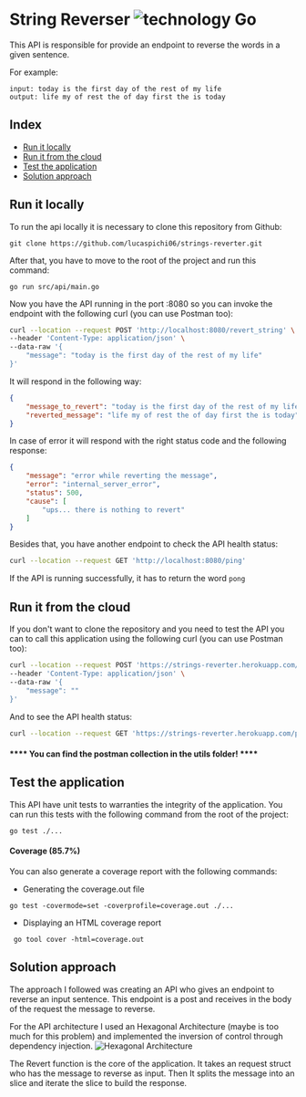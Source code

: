 # String Reverser ![technology Go](https://img.shields.io/badge/technology-go-blue.svg)

This API is responsible for provide an endpoint to reverse the words in a given sentence.

For example:
````
input: today is the first day of the rest of my life
output: life my of rest the of day first the is today
````

## Index
- [Run it locally](#run-it-locally)
- [Run it from the cloud](#run-it-from-the-cloud)
- [Test the application](#test-the-application)
- [Solution approach](#solution-approach)

## Run it locally
To run the api locally it is necessary to clone this repository from Github:
````
git clone https://github.com/lucaspichi06/strings-reverter.git
````

After that, you have to move to the root of the project and run this command:
````
go run src/api/main.go
````

Now you have the API running in the port :8080 so you can invoke the endpoint with the following curl (you can use Postman too):
````bash
curl --location --request POST 'http://localhost:8080/revert_string' \
--header 'Content-Type: application/json' \
--data-raw '{
    "message": "today is the first day of the rest of my life"
}'
`````

It will respond in the following way:
````JSON
{
    "message_to_revert": "today is the first day of the rest of my life",
    "reverted_message": "life my of rest the of day first the is today"
}
````

In case of error it will respond with the right status code and the following response:
````JSON
{
    "message": "error while reverting the message",
    "error": "internal_server_error",
    "status": 500,
    "cause": [
        "ups... there is nothing to revert"
    ]
}
````

Besides that, you have another endpoint to check the API health status:
````bash
curl --location --request GET 'http://localhost:8080/ping'
````

If the API is running successfully, it has to return the word ```pong``` 

## Run it from the cloud
If you don't want to clone the repository and you need to test the API you can to call this application using the following curl  (you can use Postman too):
````bash
curl --location --request POST 'https://strings-reverter.herokuapp.com/revert_string' \
--header 'Content-Type: application/json' \
--data-raw '{
    "message": ""
}'
````

And to see the API health status:
````bash
curl --location --request GET 'https://strings-reverter.herokuapp.com/ping'
````

#### **** You can find the postman collection in the utils folder! ****

## Test the application
This API have unit tests to warranties the integrity of the application.
You can run this tests with the following command from the root of the project:
````
go test ./...
````

#### Coverage (85.7%)
You can also generate a coverage report with the following commands:
- Generating the coverage.out file
````
go test -covermode=set -coverprofile=coverage.out ./...
````
- Displaying an HTML coverage report
 
````
 go tool cover -html=coverage.out
````

## Solution approach
The approach I followed was creating an API who gives an endpoint to reverse an input sentence. 
This endpoint is a post and receives in the body of the request the message to reverse.

For the API architecture I used an Hexagonal Architecture (maybe is too much for this problem) and implemented the inversion of control through dependency injection.
![Hexagonal Architecture](https://miro.medium.com/max/1718/1*yR4C1B-YfMh5zqpbHzTyag.png)

The Revert function is the core of the application.
It takes an request struct who has the message to reverse as input.
Then It splits the message into an slice and iterate the slice to build the response.
